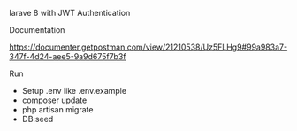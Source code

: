 larave 8 with JWT Authentication

Documentation

https://documenter.getpostman.com/view/21210538/Uz5FLHg9#99a983a7-347f-4d24-aee5-9a9d675f7b3f

Run
- Setup .env like .env.example
- composer update
- php artisan migrate
- DB:seed 